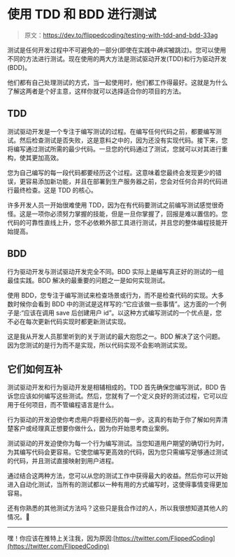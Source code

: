 # 使用 TDD 和 BDD 进行测试

> 原文：<https://dev.to/flippedcoding/testing-with-tdd-and-bdd-33ag>

测试是任何开发过程中不可避免的一部分(即使在实践中*确实*被跳过)。您可以使用不同的方法进行测试。现在使用的两大方法是测试驱动开发(TDD)和行为驱动开发(BDD)。

他们都有自己处理测试的方式，当一起使用时，他们都工作得最好。这就是为什么了解这两者是个好主意，这样你就可以选择适合你的项目的方法。

## TDD

测试驱动开发是一个专注于编写测试的过程。在编写任何代码之前，都要编写测试。然后检查测试是否失败，这是意料之中的，因为还没有实现代码。接下来，您将编写通过测试所需的最少代码。一旦您的代码通过了测试，您就可以对其进行重构，使其更加高效。

您为自己编写的每一段代码都要经历这个过程。这意味着您最终会发现更少的错误，更容易添加新功能，并且在部署到生产服务器之前，您会对任何合并的代码进行最终检查。这是 TDD 的核心。

许多开发人员一开始很难使用 TDD，因为在有代码要测试之前编写测试感觉很奇怪。这是一项你必须努力掌握的技能，但是一旦你掌握了，回报是难以置信的。您代码的可靠性直线上升，您不必依赖外部工具进行测试，并且您的整体编程技能开始提高。

## BDD

行为驱动开发与测试驱动开发完全不同。BDD 实际上是编写真正好的测试的一组最佳实践。BDD 解决的最重要的问题之一是如何实现测试。

使用 BDD，您专注于编写测试来检查场景或行为，而不是检查代码的实现。大多数时候你会看到 BDD 中的测试是这样写的:“它应该做一些事情”。这方面的一个例子是:“应该在调用 save 后创建用户 id”。以这种方式编写测试的一个优点是，您不必在每次更新代码实现时都更新测试实现。

这是我从开发人员那里听到的关于测试的最大抱怨之一。BDD 解决了这个问题。因为您测试的是行为而不是实现，所以代码实现不会影响测试实现。

## 它们如何互补

测试驱动开发和行为驱动开发是相辅相成的。TDD 首先确保您编写测试，BDD 告诉您应该如何编写这些测试。然后，您就有了一个定义良好的测试过程，它可以应用于任何项目，而不管编程语言是什么。

行为驱动的开发迫使你考虑用户将要经历的每一步。这真的有助于你了解如何弄清楚客户或经理真正想要你做什么，因为你开始思考商业案例。

测试驱动的开发迫使你为每一个行为编写测试。当您知道用户期望的确切行为时，为其编写代码会更容易。它使您编写更高效的代码，因为您只需编写足够通过测试的代码，并且测试直接映射到用户进程。

通过结合这两种方法，您可以从您的测试工作中获得最大的收益。然后你可以开始进入自动化测试，当所有的测试都以一种有用的方式编写时，这使得事情变得更加容易。

还有你熟悉的其他测试方法吗？这些只是我合作过的人，所以我很想知道其他人的情况。🙂

* * *

嘿！你应该在推特上关注我，因为原因:[https://twitter.com/FlippedCoding](https://twitter.com/FlippedCoding)